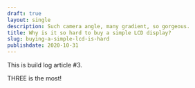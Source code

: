 ```yaml
---
draft: true
layout: single
description: Such camera angle, many gradient, so gorgeous.
title: Why is it so hard to buy a simple LCD display?
slug: buying-a-simple-lcd-is-hard
publishdate: 2020-10-31
---
```


This is build log article #3.

<!--more-->

THREE is the most!


